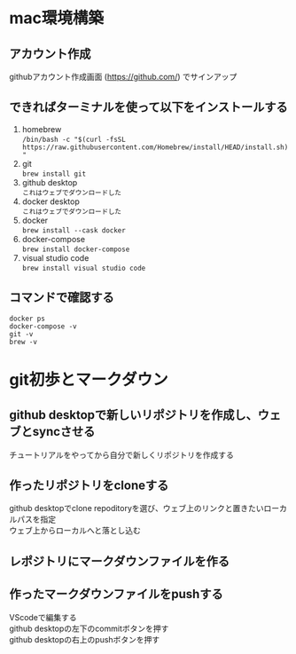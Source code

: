 # mac環境構築

## アカウント作成
githubアカウント作成画面 (https://github.com/) でサインアップ

## できればターミナルを使って以下をインストールする
1. homebrew  
`/bin/bash -c "$(curl -fsSL https://raw.githubusercontent.com/Homebrew/install/HEAD/install.sh)"`   
2. git  
`brew install git`      
3. github desktop   
`これはウェブでダウンロードした`      
4. docker desktop  
`これはウェブでダウンロードした`    
5. docker  
    `brew install --cask docker`
6. docker-compose  
    `brew install docker-compose`  
7. visual studio code  
    `brew install visual studio code`  

## コマンドで確認する  
    docker ps  
    docker-compose -v  
    git -v  
    brew -v  

# git初歩とマークダウン  
## github desktopで新しいリポジトリを作成し、ウェブとsyncさせる　　
チュートリアルをやってから自分で新しくリポジトリを作成する  
## 作ったリポジトリをcloneする
github desktopでclone repoditoryを選び、ウェブ上のリンクと置きたいローカルパスを指定  
ウェブ上からローカルへと落とし込む  
## レポジトリにマークダウンファイルを作る
## 作ったマークダウンファイルをpushする
VScodeで編集する  
github desktopの左下のcommitボタンを押す  
github desktopの右上のpushボタンを押す  
    